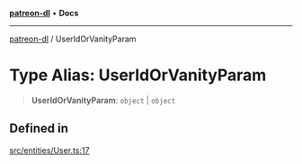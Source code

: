 [**patreon-dl**](../README.md) • **Docs**

***

[patreon-dl](../README.md) / UserIdOrVanityParam

# Type Alias: UserIdOrVanityParam

> **UserIdOrVanityParam**: `object` \| `object`

## Defined in

[src/entities/User.ts:17](https://github.com/patrickkfkan/patreon-dl/blob/9af63ff8fb311b0c258b1f0abf6afcc007d73ad0/src/entities/User.ts#L17)
